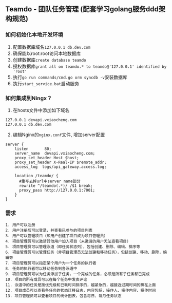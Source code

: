 
## Teamdo - 团队任务管理 (配套学习golang服务ddd架构规范)

### 如何初始化本地开发环境
1. 配置数据库域名`127.0.0.1 db.dev.com`
2. 确保能以root:root访问本地数据库
3. 创建数据库`create database teamdo`
4. 授权数据库`grant all on teamdo.* to teamdo@'127.0.0.1' identified by 'root'`
5. 执行`go run commands/cmd.go orm syncdb -v`安装数据库
6. 执行`start_service.bat`启动服务

### 如何集成到Ningx？
1. 在hosts文件中添加如下域名
```
127.0.0.1 devapi.vxiaocheng.com
127.0.0.1 db.dev.com
```

2. 编辑Nginx的`nginx.conf`文件, 增加server配置
```
server {
    listen       80;
    server_name  devapi.vxiaocheng.com;
    proxy_set_header Host $host;
    proxy_set_header X-Real-IP $remote_addr;
    access_log  logs/api_gateway.access.log;
    
    location /teamdo/ {
      #重写去掉url中server name部分
      rewrite ^/teamdo(.*)/ /$1 break;
      proxy_pass http://127.0.0.1:7001;
    }
}
```

### 需求
```
1. 用户可以注册
2. 用户注册后可以登录，并查看已参与的项目列表
3. 用户可以管理项目（即用户创建了项目成为项目管理员）
4. 项目管理员可以邀请其他用户加入项目（未邀请的用户无法查看项目）
5. 项目管理员可以管理泳道（即任务状态列），包括创建、删除、编辑、排序等
6. 项目管理员可以管理任务（非项目管理员无法创建和移动任务），包括创建、移动、删除，编辑等
7. 项目管理员可以指定某个用户为一个任务的执行者
8. 任务的执行者可以移动任务到各泳道中
9. 项目管理员可以为任务添加子任务，一个完成的任务，必须是所有子任务都已完成
10. 项目的所有成员可以在每个任务中发表评论
11. 泳道中的任务是按优先级和已耗时间排序的，越紧急的，越接近过期时间的排在上面
12. 项目成员可以查看各任务的状态迁移日志，内容包括，操作人、操作内容、操作时间
13. 项目管理员可以查看项目的统计图表，包含每日、每月任务状态
```